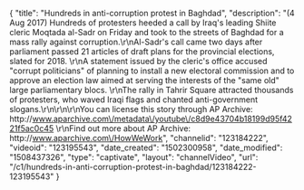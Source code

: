 {
    "title": "Hundreds in anti-corruption protest in Baghdad",
    "description": "(4 Aug 2017) Hundreds of protesters heeded a call by Iraq's leading Shiite cleric Moqtada al-Sadr on Friday and took to the streets of Baghdad for a mass rally against corruption.\r\nAl-Sadr's call came two days after parliament passed 21 articles of draft plans for the provincial elections, slated for 2018. \r\nA statement issued by the cleric's office accused \"corrupt politicians\" of planning to install a new electoral commission and to approve an election law aimed at serving the interests of the \"same old\" large parliamentary blocs. \r\nThe rally in Tahrir Square attracted thousands of protesters, who waved Iraqi flags and chanted anti-government slogans.\r\n\r\n\r\nYou can license this story through AP Archive: http:\/\/www.aparchive.com\/metadata\/youtube\/c8d9e43704b18199d95f4221f5ac0c45 \r\nFind out more about AP Archive: http:\/\/www.aparchive.com\/HowWeWork",
    "channelid": "123184222",
    "videoid": "123195543",
    "date_created": "1502300958",
    "date_modified": "1508437326",
    "type": "captivate",
    "layout": "channelVideo",
    "url": "\/c1\/hundreds-in-anti-corruption-protest-in-baghdad\/123184222-123195543"
}